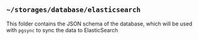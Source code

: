 ## `~/storages/database/elasticsearch`

This folder contains the JSON schema of the database, which will be used with `pgsync` to sync the data to ElasticSearch